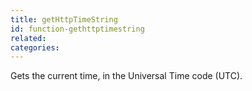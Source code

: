 ```yaml
---
title: getHttpTimeString
id: function-gethttptimestring
related:
categories:
---
```


Gets the current time, in the Universal Time code (UTC).